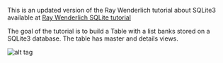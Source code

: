 

This is an updated version of the Ray Wenderlich tutorial about SQLite3 available at [Ray Wenderlich SQLite tutorial](http://www.raywenderlich.com/913/sqlite-tutorial-for-ios-making-our-app)

The goal of the tutorial is to build a Table with a list banks stored on a SQLite3 database. The table has master and details views.




![alt tag](https://www.flickr.com/photos/anon6be6/15330113931/)

